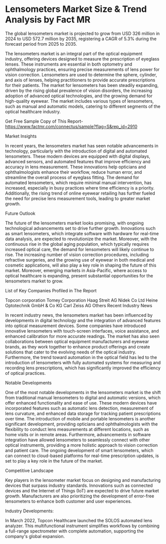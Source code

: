 # Lensometers Market Size & Trend Analysis by Fact MR
The global lensometers market is projected to grow from USD 326 million in 2024 to USD 572.7 million by 2035, registering a CAGR of 5.3% during the forecast period from 2025 to 2035.

The lensometers market is an integral part of the optical equipment industry, offering devices designed to measure the prescription of eyeglass lenses. These instruments are essential in both optometry and ophthalmology practices, ensuring precise measurements of lens power for vision correction. Lensometers are used to determine the sphere, cylinder, and axis of lenses, helping practitioners to provide accurate prescriptions for their patients. The market for lensometers has been steadily expanding, driven by the rising global prevalence of vision disorders, the increasing adoption of advanced optical technologies, and the growing demand for high-quality eyewear. The market includes various types of lensometers, such as manual and automatic models, catering to different segments of the optical healthcare industry.

Get Free Sample Copy of This Report-https://www.factmr.com/connectus/sample?flag=S&rep_id=2910

Market Insights

In recent years, the lensometers market has seen notable advancements in technology, particularly with the introduction of digital and automated lensometers. These modern devices are equipped with digital displays, advanced sensors, and automated features that improve efficiency and accuracy in lens measurement. These innovations help opticians and ophthalmologists enhance their workflow, reduce human error, and streamline the overall process of eyeglass fitting. The demand for automated lensometers, which require minimal manual intervention, has increased, especially in busy practices where time efficiency is a priority. Additionally, the rising trend of online eyewear retailing has further fueled the need for precise lens measurement tools, leading to greater market growth.

Future Outlook

The future of the lensometers market looks promising, with ongoing technological advancements set to drive further growth. Innovations such as smart lensometers, which integrate software with hardware for real-time data analysis, are expected to revolutionize the market. Moreover, with the continuous rise in the global aging population, which typically requires increased optical care, the demand for lensometers will likely continue to rise. The increasing number of vision correction procedures, including refractive surgeries, and the growing use of eyewear in both medical and cosmetic applications, will also play a key role in shaping the future of this market. Moreover, emerging markets in Asia-Pacific, where access to optical healthcare is expanding, present substantial opportunities for the lensometers market to grow.

List of Key Companies Profiled in The Report

Topcon corporation
Tomey Corporation
Haag Streit AG
Nidek Co Ltd
Heine Optotechnik GmbH & Co KG
Carl Zeiss AG
Others
Recent Industry News

In recent industry news, the lensometers market has been influenced by developments in digital technology and the integration of advanced features into optical measurement devices. Some companies have introduced innovative lensometers with touch-screen interfaces, voice assistance, and enhanced calibration for more accurate readings. The market has also seen collaborations between optical equipment manufacturers and eyewear brands, as they work together to enhance product offerings and create solutions that cater to the evolving needs of the optical industry. Furthermore, the trend toward automation in the optical field has led to the introduction of lensometers with fully automated systems for measuring and recording lens prescriptions, which has significantly improved the efficiency of optical practices.

Notable Developments

One of the most notable developments in the lensometers market is the shift from traditional manual lensometers to digital and automatic versions, which offer enhanced functionality and ease of use. These modern devices have incorporated features such as automatic lens detection, measurement of lens curvature, and enhanced data storage for tracking patient prescriptions over time. The introduction of mobile and portable lensometers is another significant development, providing opticians and ophthalmologists with the flexibility to conduct lens measurements at different locations, such as home visits or in remote areas. Furthermore, advancements in software integration have allowed lensometers to seamlessly connect with other optical instruments, providing a more holistic approach to vision correction and patient care. The ongoing development of smart lensometers, which can connect to cloud-based platforms for real-time prescription updates, is set to play a key role in the future of the market.

Competitive Landscape

Key players in the lensometer market focus on designing and manufacturing devices that surpass industry standards. Innovations such as connected devices and the Internet of Things (IoT) are expected to drive future market growth. Manufacturers are also prioritizing the development of error-free lensometers to enhance both customer and user experiences.

Industry Developments:

In March 2022, Topcon Healthcare launched the SOLOS automated lens analyzer. This multifunctional instrument simplifies workflows by combining a full-range spectrometer with complete automation, supporting the company's global expansion.
